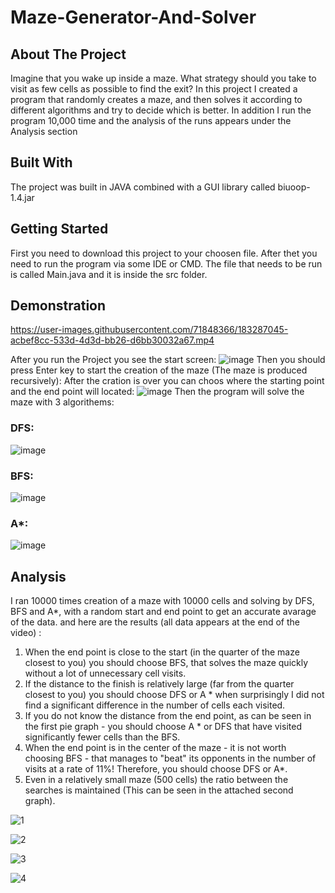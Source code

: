 # Maze-Generator-And-Solver
## About The Project
Imagine that you wake up inside a maze. What strategy should you take to visit as few cells as possible to find the exit? 
In this project I created a program that randomly creates a maze, and then solves it according to different algorithms and try to decide which is better.
In addition I run the program 10,000 time and the analysis of the runs appears under the Analysis section

## Built With
The project was built in JAVA combined with a GUI library called biuoop-1.4.jar

## Getting Started
First you need to download this project to your choosen file. 
After thet you need to run the program via some IDE or CMD. The file that needs to be run is called Main.java and it is inside the src folder.

## Demonstration
https://user-images.githubusercontent.com/71848366/183287045-acbef8cc-533d-4d3d-bb26-d6bb30032a67.mp4

After you run the Project you see the start screen:
![image](https://user-images.githubusercontent.com/71848366/183285833-b831ea9c-4163-48cc-a462-543fe58b71e2.png)
Then you should press Enter key to start the creation of the maze (The maze is produced recursively):
After the cration is over you can choos where the starting point and the end point will located:
![image](https://user-images.githubusercontent.com/71848366/183285921-3025f53a-3a3a-4b7d-b8e3-47d96e0fb57d.png)
Then the program will solve the maze with 3 algorithems:

### DFS:
![image](https://user-images.githubusercontent.com/71848366/183285958-4bd59aba-208b-43c9-829c-a02bdfbac3e1.png)

### BFS:
![image](https://user-images.githubusercontent.com/71848366/183285970-11d62b8e-ac1c-4e3f-b9e3-de3d7b05e901.png)

### A*:
![image](https://user-images.githubusercontent.com/71848366/183285994-1dcbfb97-9a55-477c-90bf-ba3d465c5368.png)

## Analysis
I ran 10000 times creation of a maze with 10000 cells and solving by DFS, BFS and A*, with a random start and end point to get an accurate avarage of the data. and here are the results (all data appears at the end of the video) :
1. When the end point is close to the start (in the quarter of the maze closest to you) you should choose BFS, that solves the maze quickly without a lot of unnecessary cell visits.
2. If the distance to the finish is relatively large (far from the quarter closest to you) you should choose DFS or A * when surprisingly I did not find a significant difference in the number of cells each visited.
3. If you do not know the distance from the end point, as can be seen in the first pie graph - you should choose A * or DFS that have visited significantly fewer cells than the BFS.
4. When the end point is in the center of the maze - it is not worth choosing BFS - that manages to "beat" its opponents in the number of visits at a rate of 11%! Therefore, you should choose DFS or A*. 
5. Even in a relatively small maze (500 cells) the ratio between the searches is maintained (This can be seen in the attached second graph).


![1](https://user-images.githubusercontent.com/71848366/183287031-3d12b69a-e434-42fa-9fc0-3b542878b301.jpeg)

![2](https://user-images.githubusercontent.com/71848366/183287037-cd5a9663-5606-43b9-a525-9dee6bd21026.png)

![3](https://user-images.githubusercontent.com/71848366/183287041-88d7a8b5-bde4-4feb-8870-93736f94c871.jpeg)

![4](https://user-images.githubusercontent.com/71848366/183287042-d2a58859-c545-4e68-92f4-cdb12ab1c93a.png)




